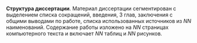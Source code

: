 **Структура диссертации**.
Материал диссертации сегментирован с выделением списка сокращений, введения, 3 глав, заключения с общими выводами по работе, списка использованных источников из *NN* наименований. Содержание работы изложено на *NN* страницах компьютерного текста и включает *NN* таблиц и *NN* рисунков.
